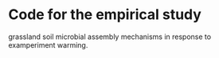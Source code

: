 # Code for the empirical study
grassland soil microbial assembly mechanisms in response to examperiment warming.
